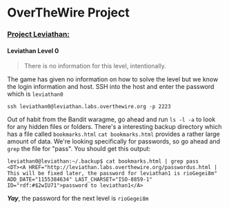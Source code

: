 # OverTheWire Project

### [Project Leviathan:](http://overthewire.org/wargames/leviathan/)

#### Leviathan Level 0
> There is no information for this level, intentionally.

The game has given no information on how to solve the level but we know the login information and host.
SSH into the host and enter the password which is `leviathan0`

```
ssh leviathan0@leviathan.labs.overthewire.org -p 2223
```

Out of habit from the Bandit waragme, go ahead and run `ls -l -a` to look for any hidden files or folders.
There's a interesting backup directory which has a file called `bookmarks.html`
`cat bookmarks.html` provides a rather large amount of data. We're looking specifically for passwords, so go ahead and `grep` the file for "pass".
You should get this output:
```
leviathan0@leviathan:~/.backup$ cat bookmarks.html | grep pass
<DT><A HREF="http://leviathan.labs.overthewire.org/passwordus.html | This will be fixed later, the password for leviathan1 is rioGegei8m" ADD_DATE="1155384634" LAST_CHARSET="ISO-8859-1" ID="rdf:#$2wIU71">password to leviathan1</A>
```

**_Yay_**, the password for the next level is `rioGegei8m`
